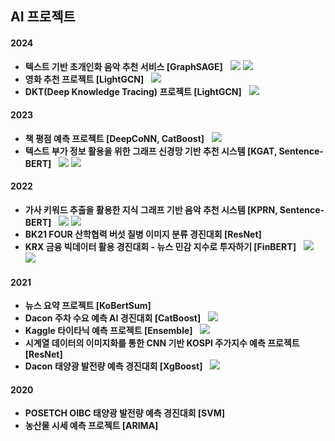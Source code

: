 ## AI 프로젝트
#### 2024
- **텍스트 기반 초개인화 음악 추천 서비스 [GraphSAGE]** &nbsp; <a href="https://velog.io/@jaegwon-lee/posts"><img src="https://img.shields.io/badge/Blog-20C997?style=flat&logo=Velog&logoColor=white"/></a> <a href="https://github.com/JaeGwon-Lee/level2-3-recsys-finalproject-recsys-03"><img src="https://img.shields.io/badge/GitHub-181717?style=flat&logo=GitHub&logoColor=white"/></a>
- **영화 추천 프로젝트 [LightGCN]** &nbsp; <a href="https://github.com/JaeGwon-Lee/level2-movierecommendation-recsys-03"><img src="https://img.shields.io/badge/GitHub-181717?style=flat&logo=GitHub&logoColor=white"/></a>
- **DKT(Deep Knowledge Tracing) 프로젝트 [LightGCN]** &nbsp; <a href="https://github.com/JaeGwon-Lee/level2-dkt-recsys-03"><img src="https://img.shields.io/badge/GitHub-181717?style=flat&logo=GitHub&logoColor=white"/></a>

#### 2023
- **책 평점 예측 프로젝트 [DeepCoNN, CatBoost]** &nbsp; <a href="https://github.com/JaeGwon-Lee/level1-bookratingprediction-recsys-04"><img src="https://img.shields.io/badge/GitHub-181717?style=flat&logo=GitHub&logoColor=white"/></a>
- **텍스트 부가 정보 활용을 위한 그래프 신경망 기반 추천 시스템 [KGAT, Sentence-BERT]** &nbsp; <a href="https://www.riss.kr/link?id=T16834777"><img src="https://img.shields.io/badge/Paper-FF9900?style=flat&logoColor=white"/></a> <a href="https://github.com/JaeGwon-Lee/KGAT-with-TextEmbedding"><img src="https://img.shields.io/badge/GitHub-181717?style=flat&logo=GitHub&logoColor=white"/></a>

#### 2022
- **가사 키워드 추출을 활용한 지식 그래프 기반 음악 추천 시스템 [KPRN, Sentence-BERT]** &nbsp; <a href="http://www.kdiss.org/journal/view.html?uid=2864&&vmd=Full"><img src="https://img.shields.io/badge/Paper-FF9900?style=flat&logoColor=white"/></a> <a href="https://github.com/JaeGwon-Lee/Music-KPRN-with-Lyrics-Keyword"><img src="https://img.shields.io/badge/GitHub-181717?style=flat&logo=GitHub&logoColor=white"/></a>
- **BK21 FOUR 산학협력 버섯 질병 이미지 분류 경진대회 [ResNet]**
- **KRX 금융 빅데이터 활용 경진대회 - 뉴스 민감 지수로 투자하기 [FinBERT]** &nbsp; <a href="https://dacon.io/competitions/official/235914/overview/description"><img src="https://img.shields.io/badge/Dacon-326CAC?style=flat&logoColor=white"/></a> <a href="https://dacon.io/codeshare/5550"><img src="https://img.shields.io/badge/Code Share-326CAC?style=flat&logoColor=white"/></a>

#### 2021
- **뉴스 요약 프로젝트 [KoBertSum]**
- **Dacon 주차 수요 예측 AI 경진대회 [CatBoost]** &nbsp; <a href="https://dacon.io/competitions/official/235745/overview/description"><img src="https://img.shields.io/badge/Dacon-326CAC?style=flat&logoColor=white"/></a>
- **Kaggle 타이타닉 예측 프로젝트 [Ensemble]** &nbsp; <a href="https://www.kaggle.com/competitions/titanic/overview"><img src="https://img.shields.io/badge/Kaggle-20BEFF?style=flat&logoColor=white"/></a>
- **시계열 데이터의 이미지화를 통한 CNN 기반 KOSPI 주가지수 예측 프로젝트 [ResNet]**
- **Dacon 태양광 발전량 예측 경진대회 [XgBoost]** &nbsp; <a href="https://dacon.io/competitions/official/235680/overview/description"><img src="https://img.shields.io/badge/Dacon-326CAC?style=flat&logoColor=white"/></a>

#### 2020
- **POSETCH OIBC 태양광 발전량 예측 경진대회 [SVM]**
- **농산물 시세 예측 프로젝트 [ARIMA]**

<br>

